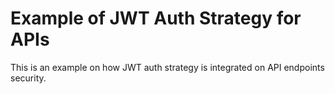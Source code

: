 # Example of JWT Auth Strategy for APIs

This is an example on how JWT auth strategy is integrated on API endpoints security.
